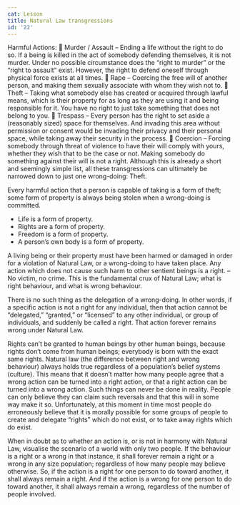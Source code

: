 ```yaml
---
cat: Lesson
title: Natural Law transgressions
id: '22'
---
```


Harmful Actions:
 Murder / Assault – Ending a life without the right to do so. If a being is killed in the
act of somebody defending themselves, it is not murder.
Under no possible circumstance does the “right to murder” or the “right to assault”
exist. However, the right to defend oneself through physical force exists at all times.
 Rape – Coercing the free will of another person, and making them sexually associate
with whom they wish not to.
 Theft – Taking what somebody else has created or acquired through lawful means,
which is their property for as long as they are using it and being responsible for it.
You have no right to just take something that does not belong to you.
 Trespass – Every person has the right to set aside a (reasonably sized) space for
themselves. And invading this area without permission or consent would be invading
their privacy and their personal space, while taking away their security in the process.
 Coercion – Forcing somebody through threat of violence to have their will comply
with yours, whether they wish that to be the case or not. Making somebody do
something against their will is not a right.
Although this is already a short and seemingly simple list, all these transgressions can
ultimately be narrowed down to just one wrong-doing: Theft.

Every harmful action that a person is capable of taking is a form of theft; some form of
property is always being stolen when a wrong-doing is committed.
- Life is a form of property.
- Rights are a form of property.
- Freedom is a form of property.
- A person’s own body is a form of property.

A living being or their property must have been harmed or damaged in order for a violation of
Natural Law, or a wrong-doing to have taken place. Any action which does not cause such
harm to other sentient beings is a right. – No victim, no crime. This is the fundamental crux of
Natural Law; what is right behaviour, and what is wrong behaviour.

There is no such thing as the delegation of a wrong-doing. In other words, if a specific action
is not a right for any individual, then that action cannot be “delegated,” “granted,” or
“licensed” to any other individual, or group of individuals, and suddenly be called a right.
That action forever remains wrong under Natural Law.

Rights can’t be granted to human beings by other human beings, because rights don’t come
from human beings; everybody is born with the exact same rights. Natural law (the difference
between right and wrong behaviour) always holds true regardless of a population’s belief
systems (culture). This means that it doesn’t matter how many people agree that a wrong
action can be turned into a right action, or that a right action can be turned into a wrong
action. Such things can never be done in reality. People can only believe they can claim such
reversals and that this will in some way make it so. Unfortunately, at this moment in time
most people do erroneously believe that it is morally possible for some groups of people to
create and delegate “rights” which do not exist, or to take away rights which do exist.

When in doubt as to whether an action is, or is not in harmony with Natural Law, visualise the
scenario of a world with only two people. If the behaviour is a right or a wrong in that
instance, it shall forever remain a right or a wrong in any size population; regardless of how
many people may believe otherwise. So, if the action is a right for one person to do toward
another, it shall always remain a right. And if the action is a wrong for one person to do
toward another, it shall always remain a wrong, regardless of the number of people involved.